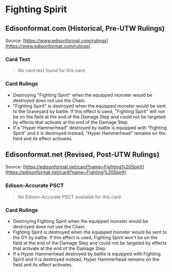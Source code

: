 # Fighting Spirit

## Edisonformat.com (Historical, Pre-UTW Rulings)

Source: [https://www.edisonformat.com/rulings](https://www.edisonformat.com/rulings)

### Card Text

> No card text found for this card.

### Card Rulings

*   Destroying "Fighting Spirit" when the equipped monster would be destroyed does not use the Chain.
*   "Fighting Spirit" is destroyed when the equipped monster would be sent to the Graveyard by battle. If this effect is used, "Fighting Spirit" will not be on the field at the end of the Damage Step and could not be targeted by effects that activate at the end of the Damage Step.
*   If a "Hyper Hammerhead" destroyed by battle is equipped with "Fighting Spirit" and it is destroyed instead, "Hyper Hammerhead" remains on the field and its effect activates.

## Edisonformat.net (Revised, Post-UTW Rulings)

Source: [https://edisonformat.net/card?name=Fighting%20Spirit](https://edisonformat.net/card?name=Fighting%20Spirit)

### Edison-Accurate PSCT

> No Edison-Accurate PSCT available for this card.

### Card Rulings

*   Destroying Fighting Spirit when the equipped monster would be destroyed does not use the Chain.
*   Fighting Spirit is destroyed when the equipped monster would be sent to the GY by battle. If this effect is used, Fighting Spirit won't be on the field at the end of the Damage Step and could not be targeted by effects that activate at the end of the Damage Step.
*   If a Hyper Hammerhead destroyed by battle is equipped with Fighting Spirit and it is destroyed instead, Hyper Hammerhead remains on the field and its effect activates.
            